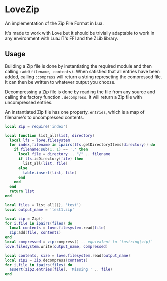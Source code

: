 # LoveZip
An implementation of the Zip File Format in Lua.

It's made to work with Love but it should be trivially adaptable to work in any environment with LuaJIT's FFI and the ZLib library.

## Usage
Building a Zip file is done by instantiating the required module and then calling `:add(filename, contents)`. When satisfied that all entries have been added, calling `:compress` will return a string represeting the compressed file. It can then be written to whatever output you choose.

Decompressing a Zip file is done by reading the file from any source and calling the factory function `.decompress`. It will return a Zip file with uncompressed entries.

An instantiated Zip file has one property, `entries`, which is a map of filename's to uncompressed contents.

```lua
local Zip = require('index')

local function list_all(list, directory)
  local lfs = love.filesystem
  for index,filename in ipairs(lfs.getDirectoryItems(directory)) do
    if filename:sub(1, 1) ~= '.' then
      local file = directory .. "/" .. filename
      if lfs.isDirectory(file) then
        list_all(list, file)
      else
        table.insert(list, file)
      end
    end
  end
  return list
end

local files = list_all({}, 'test')
local output_name = 'test1.zip'

local zip = Zip()
for i,file in ipairs(files) do
  local contents = love.filesystem.read(file)
  zip:add(file, contents)
end
local compressed = zip:compress() -- equivalent to `tostring(zip)`
love.filesystem.write(output_name, compressed)

local contents, size = love.filesystem.read(output_name)
local zip2 = Zip.decompress(contents)
for i,file in ipairs(files) do
  assert(zip2.entries[file], 'Missing ' .. file)
end
```
